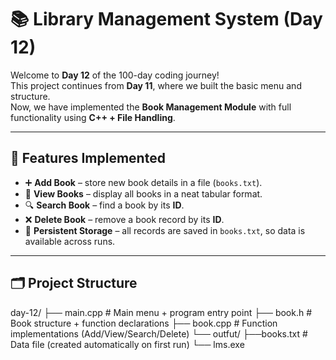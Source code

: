 # 📚 Library Management System (Day 12)

Welcome to **Day 12** of the 100-day coding journey!  
This project continues from **Day 11**, where we built the basic menu and structure.  
Now, we have implemented the **Book Management Module** with full functionality using **C++ + File Handling**.

---

## 🚀 Features Implemented
- ➕ **Add Book** – store new book details in a file (`books.txt`).
- 📖 **View Books** – display all books in a neat tabular format.
- 🔍 **Search Book** – find a book by its **ID**.
- ❌ **Delete Book** – remove a book record by its **ID**.
- 💾 **Persistent Storage** – all records are saved in `books.txt`, so data is available across runs.

---

## 🗂 Project Structure
day-12/
├── main.cpp # Main menu + program entry point
├── book.h # Book structure + function declarations
├── book.cpp # Function implementations (Add/View/Search/Delete)
└── outfut/
    ├──books.txt # Data file (created automatically on first run)
    └── lms.exe
